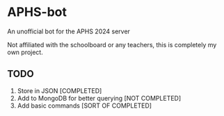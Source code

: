 # APHS-bot

An unofficial bot for the APHS 2024 server

Not affiliated with the schoolboard or any teachers, this is completely my own project.

## TODO

1. Store in JSON [COMPLETED]
2. Add to MongoDB for better querying [NOT COMPLETED]
3. Add basic commands [SORT OF COMPLETED]